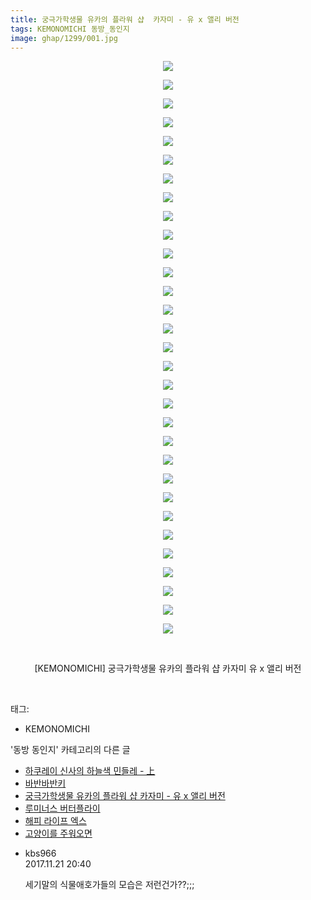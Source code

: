```yaml
---
title: 궁극가학생물 유카의 플라워 샵  카자미 - 유 x 앨리 버전
tags: KEMONOMICHI 동방_동인지
image: ghap/1299/001.jpg
---
```

<div class="article">
<p style="text-align: center; clear: none; float: none;"><img src="{{ site.nasurl }}/ghap/1299/001.jpg"/></p>
<p style="text-align: center; clear: none; float: none;"><img src="{{ site.nasurl }}/ghap/1299/002.jpg"/></p>
<p style="text-align: center; clear: none; float: none;"><img src="{{ site.nasurl }}/ghap/1299/003.jpg"/></p>
<p style="text-align: center; clear: none; float: none;"><img src="{{ site.nasurl }}/ghap/1299/004.jpg"/></p>
<p style="text-align: center; clear: none; float: none;"><img src="{{ site.nasurl }}/ghap/1299/005.jpg"/></p>
<p style="text-align: center; clear: none; float: none;"><img src="{{ site.nasurl }}/ghap/1299/006.jpg"/></p>
<p style="text-align: center; clear: none; float: none;"><img src="{{ site.nasurl }}/ghap/1299/007.jpg"/></p>
<p style="text-align: center; clear: none; float: none;"><img src="{{ site.nasurl }}/ghap/1299/008.jpg"/></p>
<p style="text-align: center; clear: none; float: none;"><img src="{{ site.nasurl }}/ghap/1299/009.jpg"/></p>
<p style="text-align: center; clear: none; float: none;"><img src="{{ site.nasurl }}/ghap/1299/010.jpg"/></p>
<p style="text-align: center; clear: none; float: none;"><img src="{{ site.nasurl }}/ghap/1299/011.jpg"/></p>
<p style="text-align: center; clear: none; float: none;"><img src="{{ site.nasurl }}/ghap/1299/012.jpg"/></p>
<p style="text-align: center; clear: none; float: none;"><img src="{{ site.nasurl }}/ghap/1299/013.jpg"/></p>
<p style="text-align: center; clear: none; float: none;"><img src="{{ site.nasurl }}/ghap/1299/014.jpg"/></p>
<p style="text-align: center; clear: none; float: none;"><img src="{{ site.nasurl }}/ghap/1299/015.jpg"/></p>
<p style="text-align: center; clear: none; float: none;"><img src="{{ site.nasurl }}/ghap/1299/016.jpg"/></p>
<p style="text-align: center; clear: none; float: none;"><img src="{{ site.nasurl }}/ghap/1299/017.jpg"/></p>
<p style="text-align: center; clear: none; float: none;"><img src="{{ site.nasurl }}/ghap/1299/018.jpg"/></p>
<p style="text-align: center; clear: none; float: none;"><img src="{{ site.nasurl }}/ghap/1299/019.jpg"/></p>
<p style="text-align: center; clear: none; float: none;"><img src="{{ site.nasurl }}/ghap/1299/020.jpg"/></p>
<p style="text-align: center; clear: none; float: none;"><img src="{{ site.nasurl }}/ghap/1299/021.jpg"/></p>
<p style="text-align: center; clear: none; float: none;"><img src="{{ site.nasurl }}/ghap/1299/022.jpg"/></p>
<p style="text-align: center; clear: none; float: none;"><img src="{{ site.nasurl }}/ghap/1299/023.jpg"/></p>
<p style="text-align: center; clear: none; float: none;"><img src="{{ site.nasurl }}/ghap/1299/024.jpg"/></p>
<p style="text-align: center; clear: none; float: none;"><img src="{{ site.nasurl }}/ghap/1299/025.jpg"/></p>
<p style="text-align: center; clear: none; float: none;"><img src="{{ site.nasurl }}/ghap/1299/026.jpg"/></p>
<p style="text-align: center; clear: none; float: none;"><img src="{{ site.nasurl }}/ghap/1299/027.jpg"/></p>
<p style="text-align: center; clear: none; float: none;"><img src="{{ site.nasurl }}/ghap/1299/028.jpg"/></p>
<p style="text-align: center; clear: none; float: none;"><img src="{{ site.nasurl }}/ghap/1299/029.jpg"/></p>
<p style="text-align: center; clear: none; float: none;"><img src="{{ site.nasurl }}/ghap/1299/030.jpg"/></p>
<p style="text-align: center; clear: none; float: none;"><img src="{{ site.nasurl }}/ghap/1299/031.jpg"/></p>
<p style="text-align: center; clear: none; float: none;"><br/></p>
<p style="text-align: center; clear: none; float: none;">[KEMONOMICHI] 궁극가학생물 유카의 플라워 샵 카자미 유 x 앨리 버전</p>
<p><br/></p>
</div><div class="tagTrail">
<p>태그: </p>
<ul>
<li>KEMONOMICHI</li>
</ul>
</div><div class="another">
<p>'동방 동인지' 카테고리의 다른 글</p>
<ul>
<li><a href="/2016-08-02-ghap_1301">하쿠레이 신사의 하늘색 민들레 - 上</a></li>
<li><a href="/2016-08-01-ghap_1300">바반바반키</a></li>
<li><a href="/2016-08-01-ghap_1299">궁극가학생물 유카의 플라워 샵  카자미 - 유 x 앨리 버전</a></li>
<li><a href="/2016-08-01-ghap_1298">루미너스 버터플라이</a></li>
<li><a href="/2016-08-01-ghap_1297">해피 라이프 엑스</a></li>
<li><a href="/2016-08-01-ghap_1296">고양이를 주워오면</a></li>
</ul>
</div><div class="cb_module cb_fluid">
<div class="cb_wrt cb_profile">
<div class="comment">
<ul>
<li class="cb_thumb_off" id="comment15134538">
<div class="cb_comment_area">
<div class="cb_info_area">
<div class="cb_section">
<span class="cb_nick_name">kbs966</span>
</div>
<div class="cb_section">
<span class="cb_date">2017.11.21 20:40 </span>
</div>
</div>
<div class="cb_dsc_comment">
<p class="cb_dsc">
											세기말의 식물애호가들의 모습은 저런건가??;;;
										</p>
</div>
</div></li>
</ul>
</div>
</div><!-- commentList close -->
</div>